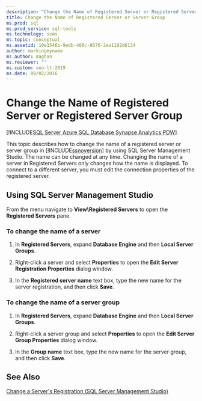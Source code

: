 ```yaml
---
description: "Change the Name of Registered Server or Registered Server Group"
title: Change the Name of Registered Server or Server Group
ms.prod: sql
ms.prod_service: sql-tools
ms.technology: ssms
ms.topic: conceptual
ms.assetid: 10e1546b-9edb-400c-8676-2ea1192d6134
author: markingmyname
ms.author: maghan
ms.reviewer: ""
ms.custom: seo-lt-2019
ms.date: 08/02/2016
---
```


# Change the Name of Registered Server or Registered Server Group

[!INCLUDE[SQL Server Azure SQL Database Synapse Analytics PDW](../../includes/applies-to-version/sql-asdb-asdbmi-asa-pdw.md)]

This topic describes how to change the name of a registered server or server group in [!INCLUDE[ssnoversion](../../includes/ssnoversion-md.md)] by using SQL Server Management Studio. The name can be changed at any time. Changing the name of a server in Registered Servers only changes how the name is displayed. To connect to a different server, you must edit the connection properties of the registered server.  
  
## <a name="SSMSProcedure"></a> Using SQL Server Management Studio

From the menu navigate to **View\\Registered Servers** to open the **Registered Servers** pane.

### To change the name of a server

1. In **Registered Servers**, expand **Database Engine** and then **Local Server Groups**.  

2. Right-click a server and select **Properties** to open the **Edit Server Registration Properties** dialog window.

3. In the **Registered server name** text box, type the new name for the server registration, and then click **Save**.  

### To change the name of a server group  

1. In **Registered Servers**, expand **Database Engine** and then **Local Server Groups**.  

2. Right-click a server group and select **Properties** to open the **Edit Server Group Properties** dialog window. 

3. In the **Group name** text box, type the new name for the server group, and then click **Save**.  

## See Also

[Change a Server's Registration &#40;SQL Server Management Studio&#41;](./change-a-server-s-registration-sql-server-management-studio.md)